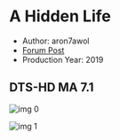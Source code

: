 # A Hidden Life

* Author: aron7awol
* [Forum Post](https://www.avsforum.com/threads/bass-eq-for-filtered-movies.2995212/post-59429736)
* Production Year: 2019

## DTS-HD MA 7.1

![img 0](https://i.imgur.com/QEztCcs.jpg)

![img 1](https://i.imgur.com/yj2A1Rm.png)

